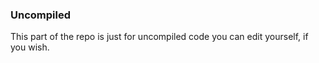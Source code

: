 ### Uncompiled

This part of the repo is just for uncompiled code you can edit yourself, if
you wish. 